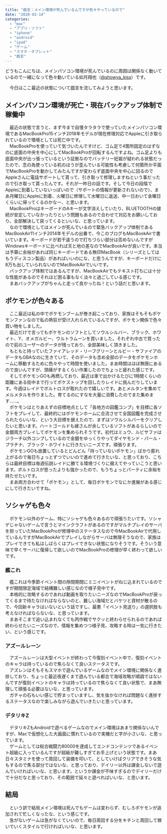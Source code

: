 ```yaml
---
title: "戯言：メイン環境が死んでいるんですが色々やっているので"
date: "2020-03-14"
categories: 
  - "mac"
  - "アプリ・ソフト"
  - "iphone"
  - "android"
  - "ipad"
  - "ゲーム"
  - "スマホ・タブレット"
  - "戯言"
---
```


どうもこんにちは、メインパソコン環境が死んでいるのに周囲は関係なく動いているので一緒になって色々動いている如月翔也（[@showya\_kiss](http://twitter.com/showya_kiss)）です。  
  
  
　今日はここ最近の状態について戯言を流してみようと思います。  

## メインパソコン環境が死亡・現在バックアップ体制で稼働中

　最近の状態で言うと、まず今まで自慢タラタラで使っていたメインパソコン環境であるMacBookPro15インチ2018年モデルが現在修理対応でAppleに引き取られているので環境としては死亡中です。  
　MacBookProを使っていて気づいたんですけど、ゴム足で4箇所固定のはずなのに底面の中央を中心にしてMacBookProが回転するんですよね。ゴム足よりも底面中央が出っ張っているという証拠なのでバッテリー妊娠が疑われる状態だったので、念の為使っている机のほうが歪んでいる可能性も考慮して何箇所か平面でMacBookProを動かしてみたんですが変わらず底面中央を中心に回るのでAppleさんに電話サポートして貰って、引き取って修理しますねという事だったので引き取って貰ったんです。それが一昨日の話です。そして今日の段階でAppleに到着していないっぽいので（サポートの情報が更新されないので）、まあ月曜日にAppleに到着、火曜日に修理して水曜日に返送、中一日おいて金曜日くらいに帰ってくるのかなー、と思います。  
　MacBookProはキーボードのAキーが文字消えしていたり、BLUETOOTHの接続が安定していなかったりという問題もあるので合わせて対応をお願いしており、全部解決して戻ってくるといいな、と思っています。  
　なので環境としてはメインが死んでいるので緊急バックアップ体制であるMacBookAir11インチ2014年モデルの出番で、今このブログもMacBookAirで書いています。キーボードが若干違うので打ちづらい部分は否めないんですがWindowsキーボードに比べれば天と地の差なのでMacBookAirが良いです。本当は予算に余裕があれば同じキーボードである無印MacBook（シリーズとしてはもうディスコン製品）があればいいのにな、と思うんですが、キーボードだけに8万も出していられないのでMacBookAirでいいです。  
　バックアップ体制ではあるんですが、MacBookAirでもテキスト打ちには十分な性能があるのでそれほど困る事もなく淡々と過ごしている感じです。  
　まあバックアップがちゃんと走って良かったね！という話だと思います。  

## ポケモンが色々ある

　ここ最近は私の中でポケモンブームが巻き起こっており、家族はそもそもポケモンファンなので私の熱狂が受け入れられているんですが、ポケモン関係で色々買い物をしました。  
　最近だけで言ってもポケモンのソフトとしてソウルシルバー、ブラック、ホワイト、Y、オメガルビー、ウルトラムーンを買いました。それぞれ中古で買ったので前のユーザーのデータが残っており、全部美味しく頂きました。  
　もともと持っていたファイアレッド・リーフグリーンとルビー・サファイアのデータもGBAなのに生きていて、そのデータも含め全部のデータをポケモンホームに移動するために色々やって時間を使いました。まあ時間はほぼ無限にあるので良いんですが、頭痛がするくらい作業したのでちょっと疲れた感じです。  
　そしてポケモンGOも再燃しており、最近は車で出かけるたびに1時間くらいの距離にある街中まで行ってポケストップを回したりレイドに挑んだりしています。今週はレイドでボルトロスが取れたので嬉しいです。あとメルタンを集めてメルメタルを作りました。育てるのにすなを大量に消費したのでまた集めます……。  
　ポケモンはとりあえずの目標地点として「各地方の図鑑コンプ」を目標に各ソフトをプレイして、最終的にはポケモンホームに合流させて全国図鑑を完成させられたらいいな、という大目標を据えたので、まずはソウルシルバーをクリアしたいと思います。ハートゴールドも嫁さんが余しているソフトがあるらしいので金銀両方プレイしてポケモンを集められそうです。初代はミュウ、ルビサファはジラーチ以外コンプしているので金銀をゆっくりやってダイヤモンド・パール・プラチナ、ブラック・ホワイトに行きたいニーズです。頑張ります。  
　ポケモンGOも放置しているとどんどん「持っていないポケモン」ばかり膨れ上がるので毎日ちょっとずつでいいので進めて行きたいな、と思っており、こちらは最終目標は毎週伝説レイドに勝てる環境づくりに据えてやっていこうと思います。ボルトロスが思ったよりも強かったので、もうちょっとパーティに余裕を持たせたいです。  
　まあ両方合わせて「ポケモン」として、毎日ポケモンでなにか進展がある感じにして行きたいですね。  

## ソシャゲも色々

　ポケモン以外のゲーム、特にソシャゲも色々あるので頑張りたいです。ソシャゲじゃないゲームで言うとマインクラフトがあるのですがマルチプレイのサーバを担っていたMacBookProが修理中のステータスなので今MacBookAirで代用しているんですがMacBookAirでプレイしながらサーバは無理そうなので、家族はプレイできても私はしばらくはプレイできない状態になりそうです。そういう意味で早くサーバに復帰して欲しいのでMacBookProの修理が早く終わって欲しいです。  

### 艦これ

　艦これは今季節イベント間の隙間期間にミニイベントがねじ込まれているのですが期間限定海域で結構難しい感じなので様子見中です。  
　本格的に攻略するのであれば動画を取りたいニーズなのでMacBookProが戻ってくるまで待たなければならないのと、難しい海域だとバケツと資材が散るので、今回新キャラはいないという話ですし、最悪「イベント見送り」の選択肢も考えなければならないな、と思っています。  
　まあそこまで追い込まれなくても丙作戦でサクッと終わらせられるのであれば終わらせたいニーズなので、情報を集めつつ様子見、攻略する時は一気に行きたい、という感じです。  

### アズールレーン

　アズールレーンは大型イベントが終わって今復刻イベント中で、復刻イベントのキャラは持っているので焦らなくて良いステータスです。  
　アズレンはそもそもスマホで遊んでいるゲームなのでメイン環境に関係なく進捗しており、ちょっと最近夜遅くまで遊んでいる都合で海域攻略が順調ではないんですが復刻イベントのキャラは持っているので焦らなくて良い状態で、まあ無理して頑張る必要はないな、と思っています。  
　ガチャの石もいい感じで貯まっていますし、気を抜かなければ問題なく進捗するステータスなので楽しみながら遊んでいきたいと思っています。  

### デタリキZ

　デタリキZもAndroidで遊べるゲームなのでメイン環境はあまり関係ないんですが、Macで仮想化した大画面に慣れているので実機だと字が小さいな、と思っています。  
　ゲームとしては総合戦闘力80000を達成してエンドコンテンツであるイベント超級に入っているんですが超級が難しすぎてお手上げという状態です。まあ日々スタミナを使って周回して装備を叩いて、としていけばクリアできそうな気もするので焦る部分ではないな、と思っており、デイリー以外は課金しないで遊んでいければいいな、と思います。というか課金が不味すぎるのでデイリーだけで十分だなと思っており、その範囲で延々と遊べればいいな、と思います。

## 結局

　という訳で結局メイン環境は死んでもゲームは変わらず、むしろポケモンが追加されて忙しくなったな、という感じです。  
　急がないゲームは急がなくていいので、毎日周回する分をキチンと周回して稼いでいくスタイルで行ければいいな、と思います。
